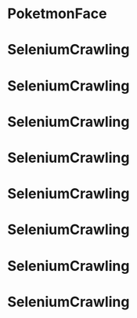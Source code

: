 # PoketmonFace
# SeleniumCrawling
# SeleniumCrawling
# SeleniumCrawling
# SeleniumCrawling
# SeleniumCrawling
# SeleniumCrawling
# SeleniumCrawling
# SeleniumCrawling
